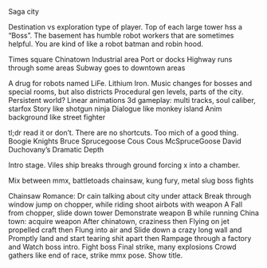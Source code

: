 

Saga city 

Destination vs exploration type of player. Top of each large tower hss a “Boss”. The basement has humble robot workers that are sometimes helpful. You are kind of like a robot batman and robin hood. 

Times square
Chinatown
Industrial area
Port or docks
Highway runs through some areas
Subway goes to downtown areas


A drug for robots named LiFe. Lithium Iron.
Music changes for bosses and special rooms, but also districts
Procedural gen levels, parts of the city.
Persistent world?
Linear animations 
3d gameplay: multi tracks, soul caliber, starfox
Story like shotgun ninja
Dialogue like monkey island 
Anim background like street fighter 

tl;dr read it or don’t. There are no shortcuts.
Too mich of a good thing.
Boogie Knights
Bruce Sprucegoose
Cous Cous McSpruceGoose
David Duchovany’s Dramatic Depth

Intro stage. 
Viles ship breaks through ground forcing x into a chamber. 

Mix between mmx, battletoads chainsaw, kung fury, metal slug boss fights


Chainsaw Romance:
Dr cain talking about city under attack
Break through window jump on chopper, while riding shoot airbots with weapon A
Fall from chopper, slide down tower
Demonstrate weapon B while running
China town: acquire weapon
After chinatown, craziness then
Flying on jet propelled craft then
Flung into air and
Slide down a crazy long wall and
Promptly land and start tearing shit apart then
Rampage through a factory and
Watch boss intro.
Fight boss
Final strike, many explosions 
Crowd gathers like end of race, strike mmx pose. Show title.
